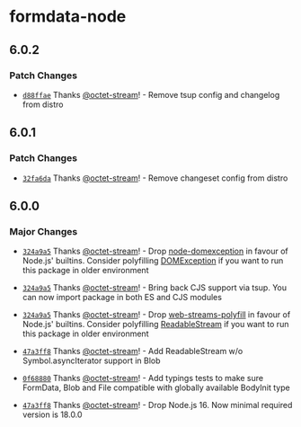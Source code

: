 # formdata-node

## 6.0.2

### Patch Changes

- [`d88ffae`](https://github.com/octet-stream/form-data/commit/d88ffae5a66dd4d75b7ae4639578f3d97731dad9) Thanks [@octet-stream](https://github.com/octet-stream)! - Remove tsup config and changelog from distro

## 6.0.1

### Patch Changes

- [`32fa6da`](https://github.com/octet-stream/form-data/commit/32fa6da19096fbdd29401452d40e61ef9619343a) Thanks [@octet-stream](https://github.com/octet-stream)! - Remove changeset config from distro

## 6.0.0

### Major Changes

- [`324a9a5`](https://github.com/octet-stream/form-data/commit/324a9a59ac6d6ca623269545355b8000de227cc2) Thanks [@octet-stream](https://github.com/octet-stream)! - Drop [node-domexception](https://github.com/jimmywarting/node-domexception) in favour of Node.js' builtins. Consider polyfilling [DOMException](https://developer.mozilla.org/en-US/docs/Web/API/DOMException) if you want to run this package in older environment

- [`324a9a5`](https://github.com/octet-stream/form-data/commit/324a9a59ac6d6ca623269545355b8000de227cc2) Thanks [@octet-stream](https://github.com/octet-stream)! - Bring back CJS support via tsup. You can now import package in both ES and CJS modules

- [`324a9a5`](https://github.com/octet-stream/form-data/commit/324a9a59ac6d6ca623269545355b8000de227cc2) Thanks [@octet-stream](https://github.com/octet-stream)! - Drop [web-streams-polyfill](https://github.com/MattiasBuelens/web-streams-polyfill) in favour of Node.js' builtins. Consider polyfilling [ReadableStream](https://developer.mozilla.org/en-US/docs/Web/API/ReadableStream) if you want to run this package in older environment

- [`47a3ff8`](https://github.com/octet-stream/form-data/commit/47a3ff8bc131dec70251927de066891b0b930b69) Thanks [@octet-stream](https://github.com/octet-stream)! - Add ReadableStream w/o Symbol.asyncIterator support in Blob

- [`0f68880`](https://github.com/octet-stream/form-data/commit/0f688808f8c9eeefe8fdb384e7c5b2e7094bdfeb) Thanks [@octet-stream](https://github.com/octet-stream)! - Add typings tests to make sure FormData, Blob and File compatible with globally available BodyInit type

- [`47a3ff8`](https://github.com/octet-stream/form-data/commit/47a3ff8bc131dec70251927de066891b0b930b69) Thanks [@octet-stream](https://github.com/octet-stream)! - Drop Node.js 16. Now minimal required version is 18.0.0
